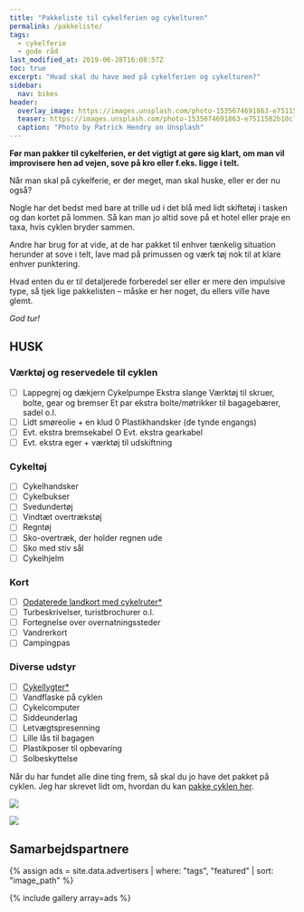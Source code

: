 ```yaml
---
title: "Pakkeliste til cykelferien og cykelturen"
permalink: /pakkeliste/
tags:
  - cykelferie
  - gode råd
last_modified_at: 2019-06-28T16:08:57Z
toc: true
excerpt: "Hvad skal du have med på cykelferien og cykelturen?"
sidebar:
  nav: bikes
header:
  overlay_image: https://images.unsplash.com/photo-1535674691863-e7511582b10c?ixlib=rb-1.2.1&ixid=eyJhcHBfaWQiOjEyMDd9&auto=format&fit=crop&w=1651&q=80
  teaser: https://images.unsplash.com/photo-1535674691863-e7511582b10c?ixlib=rb-1.2.1&ixid=eyJhcHBfaWQiOjEyMDd9&auto=format&fit=crop&w=400&q=80
  caption: "Photo by Patrick Hendry on Unsplash"
---
```


**Før man pakker til cykelferien, er det vigtigt at gøre sig klart, om man vil improvisere hen ad vejen, sove på kro eller f.eks. ligge i telt.**

Når man skal på cykelferie, er der meget, man skal huske, eller er der nu også? 

Nogle har det bedst med bare at trille ud i det blå med lidt skiftetøj i tasken og dan kortet på lommen. Så kan man jo altid sove på et hotel eller praje en taxa, hvis cyklen bryder sammen. 

Andre har brug for at vide, at de har pakket til enhver tænkelig situation herunder at sove i telt, lave mad på primussen og værk tøj nok til at klare enhver punktering. 

Hvad enten du er til detaljerede forberedel ser eller er mere den impulsive type, så tjek lige pakkelisten – måske er her noget, du ellers ville have glemt.

_God tur!_

## HUSK

### Værktøj og reservedele til cyklen

- [ ] Lappegrej og dækjern Cykelpumpe Ekstra slange Værktøj til skruer, bolte, gear og bremser Et par ekstra bolte/møtrikker til bagagebærer, sadel o.l. 
- [ ] Lidt smøreolie + en klud 0 Plastikhandsker (de tynde engangs)
- [ ] Evt. ekstra bremsekabel O Evt. ekstra gearkabel 
- [ ] Evt. ekstra eger + værktøj til udskiftning 

### Cykeltøj

- [ ] Cykelhandsker 
- [ ] Cykelbukser 
- [ ] Svedundertøj
- [ ] Vindtæt overtrækstøj
- [ ] Regntøj
- [ ] Sko-overtræk, der holder regnen ude 
- [ ] Sko med stiv sål 
- [ ] Cykelhjelm

### Kort

- [ ] [Opdaterede landkort med cykelruter\*](https://www.partner-ads.com/dk/klikbanner.php?partnerid=28187&bannerid=43264&htmlurl=https://www.saxo.com/dk/products/search?query=cykelkort)
- [ ] Turbeskrivelser, turistbrochurer o.l.
- [ ] Fortegnelse over overnatningssteder 
- [ ] Vandrerkort
- [ ] Campingpas 

### Diverse udstyr

- [ ] [Cykellygter\*](https://www.partner-ads.com/dk/klikbanner.php?partnerid=28187&bannerid=65273) 
- [ ] Vandflaske på cyklen 
- [ ] Cykelcomputer 
- [ ] Siddeunderlag
- [ ] Letvægtspresenning 
- [ ] Lille lås til bagagen 
- [ ] Plastikposer til opbevaring 
- [ ] Solbeskyttelse 

Når du har fundet alle dine ting frem, så skal du jo have det pakket på cyklen. Jeg har skrevet lidt om, hvordan du kan [pakke cyklen her](/hvordan-pakkes-cyklen/).

<a href="https://www.partner-ads.com/dk/klikbanner.php?partnerid=28187&bannerid=51299" target="_blank" rel="nofollow noopener"> <img src="https://www.partner-ads.com/dk/visbanner.php?partnerid=28187&bannerid=51299" border="0"></a>

<a href="https://www.partner-ads.com/dk/klikbanner.php?partnerid=28187&bannerid=59787" target="_blank" rel="nofollow noopener"> <img src="https://www.partner-ads.com/dk/visbanner.php?partnerid=28187&bannerid=59787" border="0"></a>

## Samarbejdspartnere

{% assign ads = site.data.advertisers | where: "tags", "featured" | sort: "image_path" %}

{% include gallery array=ads %}
